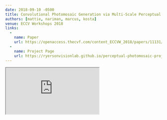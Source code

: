 ```yaml
---
date: 2018-09-10 -0500
title: Convolutional Photomosaic Generation via Multi-Scale Perceptual Losses
authors: [mattie, nariman, marcus, kosta]
venue: ECCV Workshops 2018
links:
  -
    name: Paper
    url: https://openaccess.thecvf.com/content_ECCVW_2018/papers/11131/Tesfaldet_Convolutional_Photomosaic_Generation_via_Multi-Scale_Perceptual_Losses_ECCVW_2018_paper.pdf
  -
    name: Project Page
    url: https://ryersonvisionlab.github.io/perceptual-photomosaic-projpage/
---
```

<iframe src="https://drive.google.com/file/d/1NqgDIVz-uIr1OF2AK07kmvmF07ft35VW/preview" allow="autoplay"></iframe>